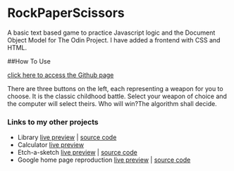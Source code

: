 # RockPaperScissors
A basic text based game to practice Javascript logic and the Document Object Model for The Odin Project. I have added a frontend with CSS and HTML.

##How To Use

[click here to access the Github page](https://dan14mem.github.io/RockPaperScissors/)

There are three buttons on the left, each representing a weapon for you to choose. It is the classic childhood battle. Select your weapon of choice and the computer will select theirs. Who will win?The algorithm shall decide.

### Links to my other projects

- Library [live preview](https://dan14mem.github.io/library/) | [source code](https://github.com/dan14mem/library)
- Calculator [live preview](https://github.com/dan14mem/calculator) 
- Etch-a-sketch [live preview](https://dan14mem.github.io/etch-a-sketch/) | [source code](https://github.com/dan14mem/etch-a-sketch)
- Google home page reproduction [live preview](https://dan14mem.github.io/google-homepage/) | [source code](https://github.com/dan14mem/google-homepage)

